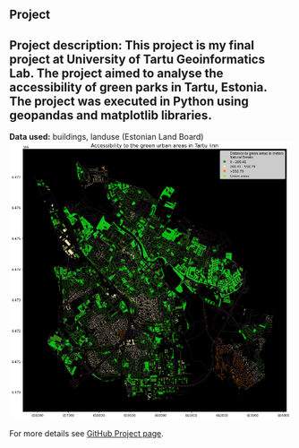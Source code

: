 ## Project

**Project description:** This project is my final project at University of Tartu Geoinformatics Lab. The project aimed to analyse the accessibility of green parks in Tartu, Estonia. The project was executed in Python using geopandas and matplotlib libraries. 
---
**Data used:** buildings, landuse (Estonian Land Board)
<img src="images/Tartu greenery.png"/>

For more details see [GitHub Project page](https://guides.github.com/features/mastering-markdown/).
